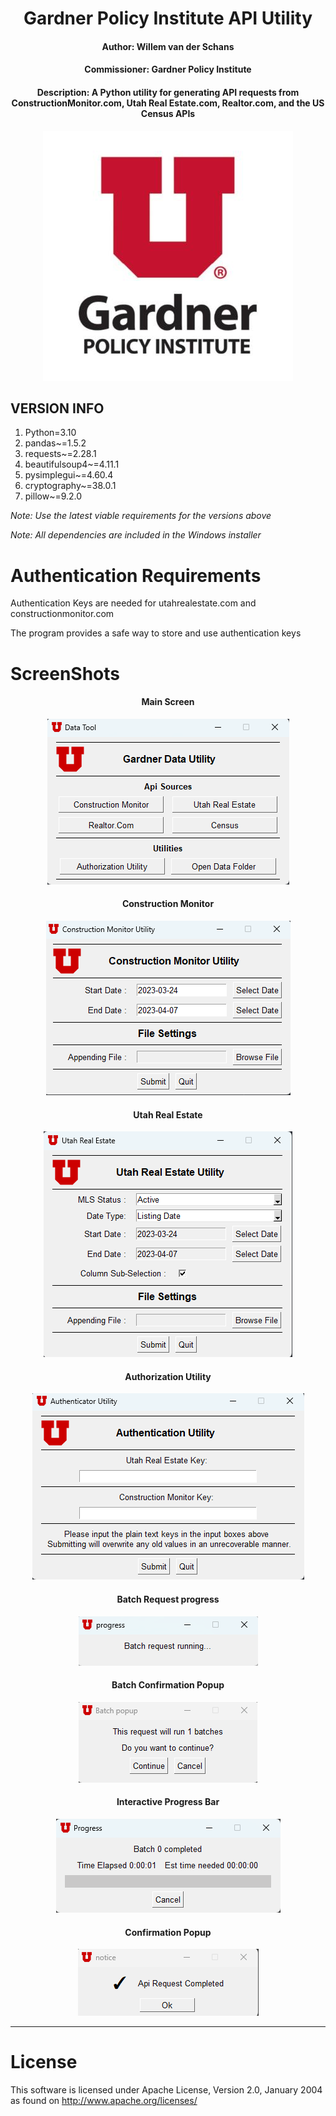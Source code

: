 <div align="center">

# Gardner Policy Institute API Utility</h1>
#### Author: Willem van der Schans</h4>
#### Commissioner: Gardner Policy Institute </h4>
#### Description: A Python utility for generating API requests from ConstructionMonitor.com, Utah Real Estate.com, Realtor.com, and the US Census APIs </h4>

![project logo](External%20Files%2FImages%2FScreenshots%2Flogo.jpg)

</div>

## VERSION INFO
1. Python=3.10
2. pandas~=1.5.2
3. requests~=2.28.1
4. beautifulsoup4~=4.11.1
5. pysimplegui~=4.60.4
6. cryptography~=38.0.1
7. pillow~=9.2.0

_Note: Use the latest viable requirements for the versions above_

_Note: All dependencies are included in the Windows installer_

# Authentication Requirements
Authentication Keys are needed for utahrealestate.com and constructionmonitor.com

The program provides a safe way to store and use authentication keys

# ScreenShots
<div align="center">

<h4>Main Screen</h4>

![main screen](External%20Files%2FImages%2FScreenshots%2FMainScreen.png)

<h4>Construction Monitor</h4>

![construction monitor](External%20Files%2FImages%2FScreenshots%2FConstruction%20Monitor.png)

<h4>Utah Real Estate</h4>

![utah real estate gui](External%20Files%2FImages%2FScreenshots%2Futahrealestate.png)

<h4>Authorization Utility</h4>

![authorization utility](External%20Files%2FImages%2FScreenshots%2Fauthutil.png)

<h4>Batch Request progress</h4>

![debug mode](External%20Files%2FImages%2FScreenshots%2FBatchRequest.png)

<h4>Batch Confirmation Popup</h4>

![](External%20Files%2FImages%2FScreenshots%2Fbathconfirmation.png)

<h4>Interactive Progress Bar</h4>

![](External%20Files%2FImages%2FScreenshots%2Fprogressbar.png)

<h4>Confirmation Popup</h4>

![exit](External%20Files%2FImages%2FScreenshots%2Fconfirmation.png)

---

</div >

# License
This software is licensed under Apache License, Version 2.0, January 2004 as found on http://www.apache.org/licenses/







	

	


		


	

	






	

